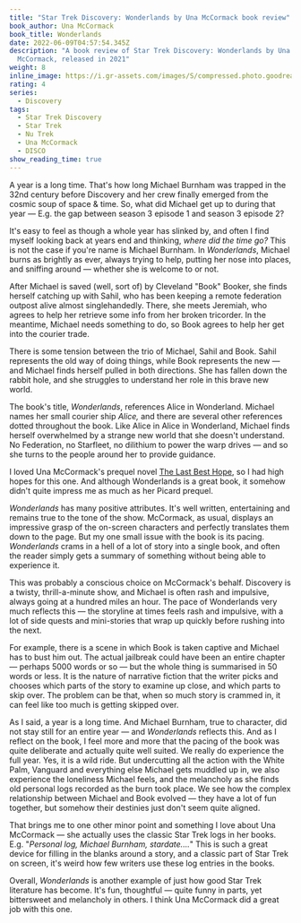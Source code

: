 ```yaml
---
title: "Star Trek Discovery: Wonderlands by Una McCormack book review"
book_author: Una McCormack
book_title: Wonderlands
date: 2022-06-09T04:57:54.345Z
description: "A book review of Star Trek Discovery: Wonderlands by Una
  McCormack, released in 2021"
weight: 8
inline_image: https://i.gr-assets.com/images/S/compressed.photo.goodreads.com/books/1616732391l/57530361._SY475_.jpg
rating: 4
series:
  - Discovery
tags:
  - Star Trek Discovery
  - Star Trek
  - Nu Trek
  - Una McCormack
  - DISCO
show_reading_time: true
---
```

A year is a long time. That's how long Michael Burnham was trapped in the 32nd century before Discovery and her crew finally emerged from the cosmic soup of space & time. So, what did Michael get up to during that year — E.g. the gap between season 3 episode 1 and season 3 episode 2? 

<!--more-->

It's easy to feel as though a whole year has slinked by, and often I find myself looking back at years end and thinking, *where did the time go?* This is not the case if you're name is Michael Burnham. In *Wonderlands*, Michael burns as brightly as ever, always trying to help, putting her nose into places, and sniffing around — whether she is welcome to or not.

After Michael is saved (well, sort of) by Cleveland "Book" Booker, she finds herself catching up with Sahil, who has been keeping a remote federation outpost alive almost singlehandedly. There, she meets Jeremiah, who agrees to help her retrieve some info from her broken tricorder. In the meantime, Michael needs something to do, so Book agrees to help her get into the courier trade.

There is some tension between the trio of Michael, Sahil and Book. Sahil represents the old way of doing things, while Book represents the new — and Michael finds herself pulled in both directions. She has fallen down the rabbit hole, and she struggles to understand her role in this brave new world.

The book's title, *Wonderlands*, references Alice in Wonderland. Michael names her small courier ship *Alice,* and there are several other references dotted throughout the book. Like Alice in Alice in Wonderland, Michael finds herself overwhelmed by a strange new world that she doesn't understand. No Federation, no Starfleet, no dilithium to power the warp drives — and so she turns to the people around her to provide guidance. 

I loved Una McCormack's prequel novel [The Last Best Hope](https://scifibooks.club/reviews/star-trek-picard-the-last-best-hope-book-review/), so I had high hopes for this one. And although Wonderlands is a great book, it somehow didn't quite impress me as much as her Picard prequel. 

*Wonderlands* has many positive attributes. It's well written, entertaining and remains true to the tone of the show. McCormack, as usual, displays an impressive grasp of the on-screen characters and perfectly translates them down to the page. But my one small issue with the book is its pacing. *Wonderlands* crams in a hell of a lot of story into a single book, and often the reader simply gets a summary of something without being able to experience it. 

This was probably a conscious choice on McCormack's behalf. Discovery is a twisty, thrill-a-minute show, and Michael is often rash and impulsive, always going at a hundred miles an hour. The pace of Wonderlands very much reflects this — the storyline at times feels rash and impulsive, with a lot of side quests and mini-stories that wrap up quickly before rushing into the next.

For example, there is a scene in which Book is taken captive and Michael has to bust him out. The actual jailbreak could have been an entire chapter — perhaps 5000 words or so — but the whole thing is summarised in 50 words or less. It is the nature of narrative fiction that the writer picks and chooses which parts of the story to examine up close, and which parts to skip over. The problem can be that, when so much story is crammed in, it can feel like too much is getting skipped over.

As I said, a year is a long time. And Michael Burnham, true to character, did not stay still for an entire year — and *Wonderlands* reflects this. And as I reflect on the book, I feel more and more that the pacing of the book was quite deliberate and actually quite well suited. We really do experience the full year. Yes, it is a wild ride. But undercutting all the action with the White Palm, Vanguard and everything else Michael gets muddled up in, we also experience the loneliness Michael feels, and the melancholy as she finds old personal logs recorded as the burn took place. We see how the complex relationship between Michael and Book evolved — they have a lot of fun together, but somehow their destinies just don't seem quite aligned. 

That brings me to one other minor point and something I love about Una McCormack — she actually uses the classic Star Trek logs in her books. E.g. "*Personal log, Michael Burnham, stardate....*" This is such a great device for filling in the blanks around a story, and a classic part of Star Trek on screen, it's weird how few writers use these log entries in the books.

Overall, *Wonderlands* is another example of just how good Star Trek literature has become. It's fun, thoughtful — quite funny in parts, yet bittersweet and melancholy in others. I think Una McCormack did a great job with this one.